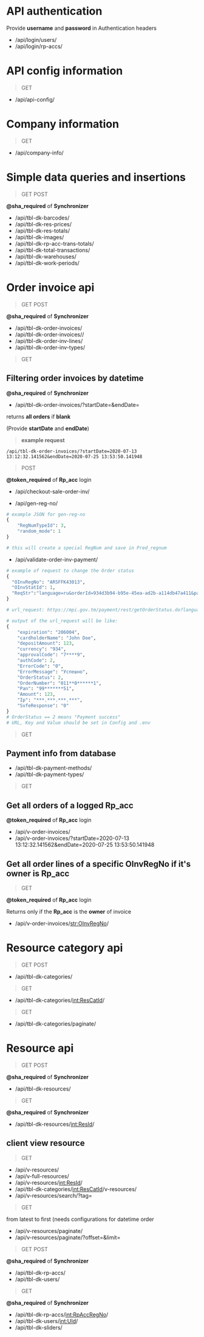 
# API authentication
Provide **username** and **password** in Authentication headers
+ /api/login/users/
+ /api/login/rp-accs/

# API config information
> GET
+ /api/api-config/

# Company information
> GET
+ /api/company-info/

# Simple data queries and insertions
> GET POST

**@sha_required** of **Synchronizer**
+ /api/tbl-dk-barcodes/
+ /api/tbl-dk-res-prices/
+ /api/tbl-dk-res-totals/
+ /api/tbl-dk-images/
+ /api/tbl-dk-rp-acc-trans-totals/
+ /api/tbl-dk-total-transactions/
+ /api/tbl-dk-warehouses/
+ /api/tbl-dk-work-periods/


# Order invoice api
> GET POST

**@sha_required** of **Synchronizer**
+ /api/tbl-dk-order-invoices/
+ /api/tbl-dk-order-invoices/<OInvRegNo>/
+ /api/tbl-dk-order-inv-lines/
+ /api/tbl-dk-order-inv-types/

> GET 

## Filtering order invoices by datetime

**@sha_required** of **Synchronizer**

+ /api/tbl-dk-order-invoices/?startDate=&endDate=

returns **all orders** if **blank**

(Provide **startDate** and **endDate**)
> **example request**
```url
/api/tbl-dk-order-invoices/?startDate=2020-07-13 13:12:32.141562&endDate=2020-07-25 13:53:50.141948
```
> POST 

**@token_required** of **Rp_acc** login
+ /api/checkout-sale-order-inv/

+ /api/gen-reg-no/
```python
# example JSON for gen-reg-no
{
	"RegNumTypeId": 3,
	"random_mode": 1
}

# this will create a special RegNum and save in Pred_regnum
```

+ /api/validate-order-inv-payment/
```python
# example of request to change the Order status
{
  "OInvRegNo": "ARSFFK43013",
  "OInvStatId": 1,
  "ReqStr":"language=ru&orderId=934d3b94-b95e-45ea-ad2b-a114db47a411&password=e235erHw4784fwf&userName=103122512345"
}

# url_request: https://mpi.gov.tm/payment/rest/getOrderStatus.do?language=ru&orderId=934d3b94-b95e-45ea-ad2b-a114db47a411&password=e235erHw4784fwf&userName=103122512345

# output of the url_request will be like:
{
	"expiration": "206004",
	"cardholderName": "John Doe",
	"depositAmount": 123,
	"currency": "934",
	"approvalCode": "7****9",
	"authCode": 2,
	"ErrorCode": "0",
	"ErrorMessage": "Успешно",
	"OrderStatus": 2,
	"OrderNumber": "011**0******1",
	"Pan": "99*******51",
	"Amount": 123,
	"Ip": "***.***.***.***",
	"SvfeResponse": "0"
}
# OrderStatus == 2 means "Payment success"
# URL, Key and Value should be set in Config and .env
```


> GET

## Payment info from database
+ /api/tbl-dk-payment-methods/
+ /api/tbl-dk-payment-types/

> GET 

## Get all orders of a logged Rp_acc
**@token_required** of **Rp_acc** login
+ /api/v-order-invoices/
+ /api/v-order-invoices/?startDate=2020-07-13 13:12:32.141562&endDate=2020-07-25 13:53:50.141948

## Get all order lines of a specific OInvRegNo if it's owner is Rp_acc
> GET 

**@token_required** of **Rp_acc** login

Returns only if the **Rp_acc** is the **owner** of invoice
+ /api/v-order-invoices/<str:OInvRegNo>/


# Resource category api
> GET POST
+ /api/tbl-dk-categories/

> GET
+ /api/tbl-dk-categories/<int:ResCatId>/

> GET
+ /api/tbl-dk-categories/paginate/

# Resource api
> GET POST

**@sha_required** of **Synchronizer**
+ /api/tbl-dk-resources/

> GET

**@sha_required** of **Synchronizer**
+ /api/tbl-dk-resources/<int:ResId>/

## client view resource

> GET
+ /api/v-resources/
+ /api/v-full-resources/
+ /api/v-resources/<int:ResId>/
+ /api/tbl-dk-categories/<int:ResCatId>/v-resources/
+ /api/v-resources/search/?tag=<BarcodeVal or ResName>

> GET

from latest to first (needs configurations for datetime order
+ /api/v-resources/paginate/
+ /api/v-resources/paginate/?offset=<lastId>&limit=<quantity>

> GET POST

**@sha_required** of **Synchronizer**
+ /api/tbl-dk-rp-accs/
+ /api/tbl-dk-users/

> GET

**@sha_required** of **Synchronizer**
+ /api/tbl-dk-rp-accs/<int:RpAccRegNo>/
+ /api/tbl-dk-users/<int:UId>/
+ /api/tbl-dk-sliders/
